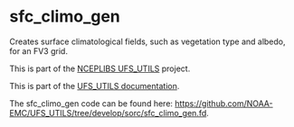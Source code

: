 
# sfc_climo_gen

Creates surface climatological fields, such as vegetation type and
albedo, for an FV3 grid.

This is part of the [NCEPLIBS
UFS_UTILS](https://github.com/NOAA-EMC/UFS_UTILS) project.

This is part of the <a href="../index.html">UFS_UTILS documentation</a>.

The sfc_climo_gen code can be found here:
https://github.com/NOAA-EMC/UFS_UTILS/tree/develop/sorc/sfc_climo_gen.fd.

